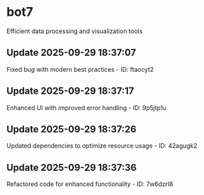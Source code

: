 # bot7
Efficient data processing and visualization tools

## Update 2025-09-29 18:37:07
Fixed bug with modern best practices - ID: ftaocyt2


## Update 2025-09-29 18:37:17
Enhanced UI with improved error handling - ID: 9p5jtp1u


## Update 2025-09-29 18:37:26
Updated dependencies to optimize resource usage - ID: 42agugk2


## Update 2025-09-29 18:37:36
Refactored code for enhanced functionality - ID: 7w6dzrl8

